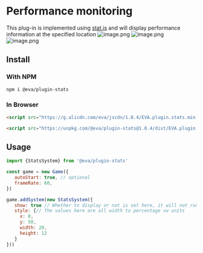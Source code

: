 # Performance monitoring

This plug-in is implemented using [stat.js](https://github.com/mrdoob/stats.js/) and will display performance information at the specified location
![image.png](https://gw.alicdn.com/imgextra/i4/O1CN01soAQoz1Q9MG2HLeZL_!!6000000001933-2-tps-424-524.png)
![image.png](https://gw.alicdn.com/imgextra/i4/O1CN01AHtNyp1Zi0lkTonZg_!!6000000003227-2-tps-476-422.png)
![image.png](https://gw.alicdn.com/imgextra/i3/O1CN01bgazxT1FteWFFpp72_!!6000000000545-2-tps-470-402.png)

## Install

### With NPM
```bash
npm i @eva/plugin-stats
```

### In Browser
```html
<script src="https://g.alicdn.com/eva/jscdn/1.0.4/EVA.plugin.stats.min.js"></script>

<script src="https://unpkg.com/@eva/plugin-stats@1.0.4/dist/EVA.plugin.stats.min.js"></script>
```

## Usage

```js
import {StatsSystem} from '@eva/plugin-stats'

const game = new Game({
   autoStart: true, // optional
   frameRate: 60,
})

game.addSystem(new StatsSystem({
   show: true // Whether to display or not is set here, it will not run if set to false.
   style: {// The values here are all width to percentage vw units
     x: 0,
     y: 50,
     width: 20,
     height: 12
   }
}))
```

<br/>
<br/>
<br/>
<br/>
<br/>